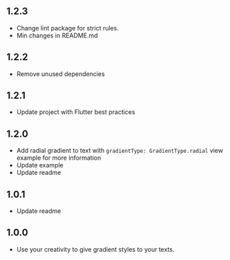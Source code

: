 ## 1.2.3
* Change lint package for strict rules. 
* Min changes in README.md

## 1.2.2
* Remove unused dependencies

## 1.2.1
* Update project with Flutter best practices

## 1.2.0
* Add radial gradient to text with `gradientType: GradientType.radial` view example for more information
* Update example
* Update readme

## 1.0.1
* Update readme

## 1.0.0
* Use your creativity to give gradient styles to your texts.
